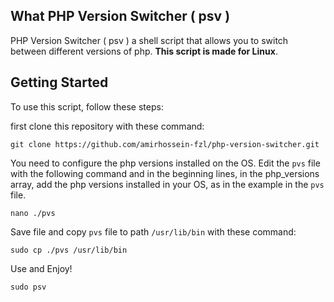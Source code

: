 ## What PHP Version Switcher ( psv )
PHP Version Switcher ( psv ) a shell script that allows you to switch between different versions of php. **This script is made for Linux**.

## Getting Started
To use this script, follow these steps:

first clone this repository with these command:

    git clone https://github.com/amirhossein-fzl/php-version-switcher.git

You need to configure the php versions installed on the OS. Edit the `pvs` file with the following command and in the beginning lines, in the php_versions array, add the php versions installed in your OS, as in the example in the `pvs` file.

    nano ./pvs

Save file and copy `pvs` file to path `/usr/lib/bin` with these command:

    sudo cp ./pvs /usr/lib/bin
Use and Enjoy!

    sudo psv

